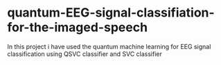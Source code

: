 # quantum-EEG-signal-classifiation-for-the-imaged-speech
In this project i have used the quantum machine learning for EEG signal classification using QSVC classifier and SVC classifier
